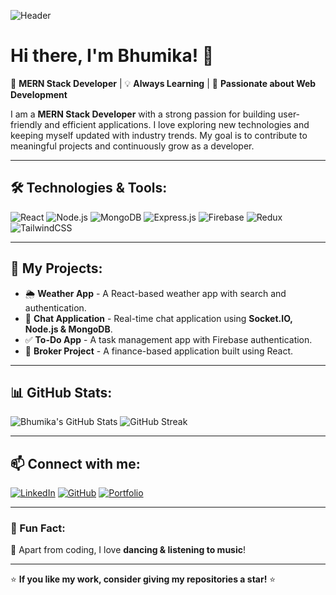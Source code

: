 ![Header](https://raw.githubusercontent.com/username/repo-name/main/images/banner.png)

# Hi there, I'm Bhumika! 👋

🚀 **MERN Stack Developer** | 💡 **Always Learning** | 🎯 **Passionate about Web Development**

I am a **MERN Stack Developer** with a strong passion for building user-friendly and efficient applications. I love exploring new technologies and keeping myself updated with industry trends. My goal is to contribute to meaningful projects and continuously grow as a developer. 

---

## 🛠️ Technologies & Tools:

![React](https://img.shields.io/badge/React-20232A?style=for-the-badge&logo=react)
![Node.js](https://img.shields.io/badge/Node.js-43853D?style=for-the-badge&logo=node-dot-js)
![MongoDB](https://img.shields.io/badge/MongoDB-4EA94B?style=for-the-badge&logo=mongodb)
![Express.js](https://img.shields.io/badge/Express.js-000000?style=for-the-badge&logo=express)
![Firebase](https://img.shields.io/badge/Firebase-FFCA28?style=for-the-badge&logo=firebase)
![Redux](https://img.shields.io/badge/Redux-764ABC?style=for-the-badge&logo=redux)
![TailwindCSS](https://img.shields.io/badge/TailwindCSS-38B2AC?style=for-the-badge&logo=tailwind-css)

---

## 📌 My Projects:
- 🌦️ **Weather App** - A React-based weather app with search and authentication.
- 💬 **Chat Application** - Real-time chat application using **Socket.IO, Node.js & MongoDB**.
- ✅ **To-Do App** - A task management app with Firebase authentication.
- 🏦 **Broker Project** - A finance-based application built using React.

---

## 📊 GitHub Stats:

![Bhumika's GitHub Stats](https://github-readme-stats.vercel.app/api?username=bhumika123&show_icons=true&theme=radical)
![GitHub Streak](https://github-readme-streak-stats.herokuapp.com/?user=bhumika123&theme=radical)

---

## 📫 Connect with me:

[![LinkedIn](https://img.shields.io/badge/LinkedIn-0A66C2?style=for-the-badge&logo=linkedin)](https://www.linkedin.com/in/your-profile)
[![GitHub](https://img.shields.io/badge/GitHub-181717?style=for-the-badge&logo=github)](https://github.com/bhumika123)
[![Portfolio](https://img.shields.io/badge/Portfolio-000?style=for-the-badge&logo=react)](https://your-portfolio.com)

---

### 🎯 Fun Fact:
💃 Apart from coding, I love **dancing & listening to music**!

---

⭐ **If you like my work, consider giving my repositories a star!** ⭐
